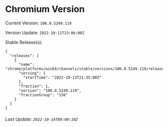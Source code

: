 # Chromium Version

Current Version: `106.0.5249.119`

Version Update: `2022-10-11T23:06:00Z`

Stable Release(s):
```
{
  "releases": [
    {
      "name": "chrome/platforms/win64/channels/stable/versions/106.0.5249.119/releases/1665696900",
      "serving": {
        "startTime": "2022-10-13T21:35:00Z"
      },
      "fraction": 1,
      "version": "106.0.5249.119",
      "fractionGroup": "156"
    }
  ]
}
```

###### Last Update: `2022-10-14T00:00:10Z`
